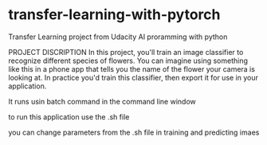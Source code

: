 # transfer-learning-with-pytorch
Transfer Learning project from Udacity AI proramming with python


PROJECT DISCRIPTION
In this project, you'll train an image classifier to recognize different species of flowers. You can imagine using something like this in a phone app that tells you the name of the flower your camera is looking at. In practice you'd train this classifier, then export it for use in your application.

It runs usin batch command in the command line window

to run this application use the .sh file

you can change parameters from the .sh file in training and predicting imaes
